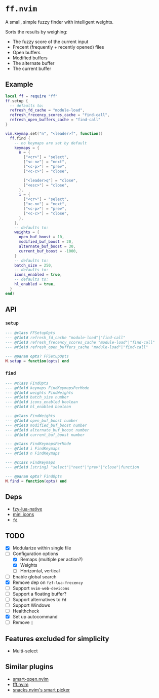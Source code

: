 # `ff.nvim`

A small, simple fuzzy finder with intelligent weights.

Sorts the results by weighing:
- The fuzzy score of the current input
- Frecent (frequently + recently opened) files
- Open buffers
- Modified buffers
- The alternate buffer
- The current buffer

## Example
```lua
local ff = require "ff"
ff.setup {
  -- defaults to:
  refresh_fd_cache = "module-load",
  refresh_frecency_scores_cache = "find-call",
  refresh_open_buffers_cache = "find-call"
}

vim.keymap.set("n", "<leader>f", function()
  ff.find {
    -- no keymaps are set by default
    keymaps = {
      n = {
        ["<cr>"] = "select",
        ["<c-n>"] = "next",
        ["<c-p>"] = "prev",
        ["<c-c>"] = "close",

        ["<leader>q"] = "close",
        ["<esc>"] = "close",
      },
      i = {
        ["<cr>"] = "select",
        ["<c-n>"] = "next",
        ["<c-p>"] = "prev",
        ["<c-c>"] = "close",
      },
    },
    -- defaults to:
    weights = {
      open_buf_boost = 10,
      modified_buf_boost = 20,
      alternate_buf_boost = 30,
      current_buf_boost = -1000,
    }
    -- defaults to:
    batch_size = 250,
    -- defaults to:
    icons_enabled = true,
    -- defaults to:
    hl_enabled = true,
  }
end)
```

## API

### `setup`
```lua 
--- @class FFSetupOpts
--- @field refresh_fd_cache "module-load"|"find-call"
--- @field refresh_frecency_scores_cache "module-load"|"find-call"
--- @field refresh_open_buffers_cache "module-load"|"find-call"

--- @param opts? FFSetupOpts
M.setup = function(opts) end
```

### `find`
```lua 
--- @class FindOpts
--- @field keymaps FindKeymapsPerMode
--- @field weights FindWeights
--- @field batch_size number
--- @field icons_enabled boolean
--- @field hl_enabled boolean

--- @class FindWeights
--- @field open_buf_boost number
--- @field modified_buf_boost number
--- @field alternate_buf_boost number
--- @field current_buf_boost number

--- @class FindKeymapsPerMode
--- @field i FindKeymaps
--- @field n FindKeymaps

--- @class FindKeymaps
--- @field [string] "select"|"next"|"prev"|"close"|function

--- @param opts? FindOpts
M.find = function(opts) end
```

## Deps
- [fzy-lua-native](https://github.com/romgrk/fzy-lua-native)
- [mini.icons](https://github.com/echasnovski/mini.icons)
- [`fd`](https://github.com/sharkdp/fd)

## TODO
- [x] Modularize within single file
- [ ] Configuration options
    - [x] Remaps (multiple per action?)
    - [x] Weights
    - [ ] Horizontal, vertical
- [ ] Enable global search
- [x] Remove dep on `fzf-lua-frecency`
- [ ] Support `nvim-web-devicons`
- [ ] Support a floating buffer?
- [ ] Support alternatives to `fd`
- [ ] Support Windows
- [ ] Healthcheck
- [x] Set up autocommand
- [ ] Remove `|`

## Features excluded for simplicity
- Multi-select

## Similar plugins
- [smart-open.nvim](https://github.com/danielfalk/smart-open.nvim)
- [fff.nvim](https://github.com/dmtrKovalenko/fff.nvim)
- [snacks.nvim's smart picker](https://github.com/folke/snacks.nvim/blob/main/docs/picker.md#smart)
